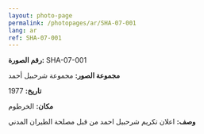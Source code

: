 ```yaml
---
layout: photo-page
permalink: /photopages/ar/SHA-07-001
lang: ar
ref: SHA-07-001
---
```


**رقم الصورة:** SHA-07-001

**مجموعة الصور:** مجموعة شرحبيل أحمد

**تاريخ:** 1977

**مكان:** الخرطوم

**وصف:** اعلان تكريم شرحبيل احمد من قبل مصلحة الطيران المدني
